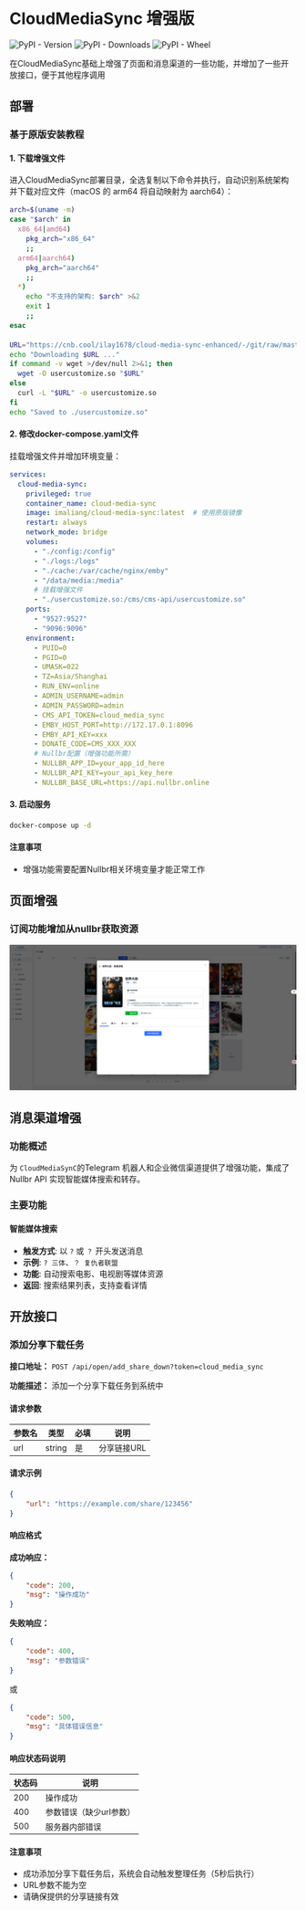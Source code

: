 
# CloudMediaSync 增强版
![PyPI - Version](https://img.shields.io/pypi/v/cms_enhance)
![PyPI - Downloads](https://img.shields.io/pypi/dm/cms_enhance)
![PyPI - Wheel](https://img.shields.io/pypi/wheel/cms_enhance)

在CloudMediaSync基础上增强了页面和消息渠道的一些功能，并增加了一些开放接口，便于其他程序调用

## 部署

### 基于原版安装教程


#### 1. 下载增强文件

进入CloudMediaSync部署目录，全选复制以下命令并执行，自动识别系统架构并下载对应文件（macOS 的 arm64 将自动映射为 aarch64）：

```bash
arch=$(uname -m)
case "$arch" in
  x86_64|amd64)
    pkg_arch="x86_64"
    ;;
  arm64|aarch64)
    pkg_arch="aarch64"
    ;;
  *)
    echo "不支持的架构: $arch" >&2
    exit 1
    ;;
esac

URL="https://cnb.cool/ilay1678/cloud-media-sync-enhanced/-/git/raw/master/dist/usercustomize.cpython-312-${pkg_arch}-linux-gnu.so"
echo "Downloading $URL ..."
if command -v wget >/dev/null 2>&1; then
  wget -O usercustomize.so "$URL"
else
  curl -L "$URL" -o usercustomize.so
fi
echo "Saved to ./usercustomize.so"
```

#### 2. 修改docker-compose.yaml文件

挂载增强文件并增加环境变量：

```yaml
services:
  cloud-media-sync:
    privileged: true
    container_name: cloud-media-sync
    image: imaliang/cloud-media-sync:latest  # 使用原版镜像
    restart: always
    network_mode: bridge
    volumes:
      - "./config:/config"
      - "./logs:/logs"
      - "./cache:/var/cache/nginx/emby"
      - "/data/media:/media"
      # 挂载增强文件
      - "./usercustomize.so:/cms/cms-api/usercustomize.so"
    ports:
      - "9527:9527"
      - "9096:9096"
    environment:
      - PUID=0
      - PGID=0
      - UMASK=022
      - TZ=Asia/Shanghai
      - RUN_ENV=online
      - ADMIN_USERNAME=admin
      - ADMIN_PASSWORD=admin
      - CMS_API_TOKEN=cloud_media_sync
      - EMBY_HOST_PORT=http://172.17.0.1:8096
      - EMBY_API_KEY=xxx
      - DONATE_CODE=CMS_XXX_XXX
      # Nullbr配置（增强功能所需）
      - NULLBR_APP_ID=your_app_id_here
      - NULLBR_API_KEY=your_api_key_here
      - NULLBR_BASE_URL=https://api.nullbr.online
```

#### 3. 启动服务

```bash
docker-compose up -d
```

#### 注意事项

- 增强功能需要配置Nullbr相关环境变量才能正常工作
## 页面增强
### 订阅功能增加从nullbr获取资源
![](https://github.com/iLay1678/cloud-media-sync-enhanced/raw/master/img/nullbr.png)
## 消息渠道增强

### 功能概述

为 `CloudMediaSynC`的Telegram 机器人和企业微信渠道提供了增强功能，集成了 Nullbr API 实现智能媒体搜索和转存。

### 主要功能

#### 智能媒体搜索
- **触发方式**: 以 `?` 或 `？` 开头发送消息
- **示例**: `? 三体`、`？ 复仇者联盟`
- **功能**: 自动搜索电影、电视剧等媒体资源
- **返回**: 搜索结果列表，支持查看详情



## 开放接口

### 添加分享下载任务

**接口地址：** `POST /api/open/add_share_down?token=cloud_media_sync`

**功能描述：** 添加一个分享下载任务到系统中

#### 请求参数

| 参数名 | 类型 | 必填 | 说明 |
|--------|------|------|------|
| url | string | 是 | 分享链接URL |

#### 请求示例

```json
{
    "url": "https://example.com/share/123456"
}
```

#### 响应格式

**成功响应：**
```json
{
    "code": 200,
    "msg": "操作成功"
}
```

**失败响应：**
```json
{
    "code": 400,
    "msg": "参数错误"
}
```

或

```json
{
    "code": 500,
    "msg": "具体错误信息"
}
```

#### 响应状态码说明

| 状态码 | 说明 |
|--------|------|
| 200 | 操作成功 |
| 400 | 参数错误（缺少url参数） |
| 500 | 服务器内部错误 |

#### 注意事项

- 成功添加分享下载任务后，系统会自动触发整理任务（5秒后执行）
- URL参数不能为空
- 请确保提供的分享链接有效
